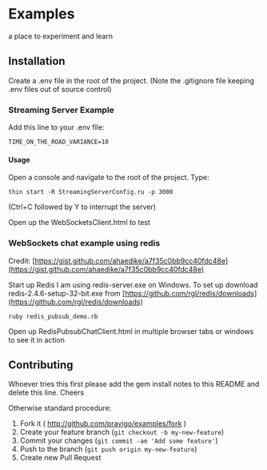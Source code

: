 # Examples

a place to experiment and learn

## Installation

Create a .env file in the root of the project.  (Note the .gitignore file keeping .env files out of source control)

### Streaming Server Example
Add this line to your .env file:
```
TIME_ON_THE_ROAD_VARIANCE=10
```
#### Usage
Open a console and navigate to the root of the project.  Type:
```
thin start -R StreamingServerConfig.ru -p 3000
```
(Ctrl+C followed by Y to interrupt the server)

Open up the WebSocketsClient.html to test

### WebSockets chat example using redis

Credit: [https://gist.github.com/ahaedike/a7f35c0bb9cc40fdc48e](https://gist.github.com/ahaedike/a7f35c0bb9cc40fdc48e)

Start up Redis I am using redis-server.exe on Windows.  To set up download redis-2.4.6-setup-32-bit.exe from [https://github.com/rgl/redis/downloads](https://github.com/rgl/redis/downloads)

```
ruby redis_pubsub_demo.rb
```

Open up RedisPubsubChatClient.html in multiple browser tabs or windows to see it in action

## Contributing

Whoever tries this first please add the gem install notes to this README and delete this line. Cheers

Otherwise standard procedure:

1. Fork it ( http://github.com/pravigo/examples/fork )
2. Create your feature branch (`git checkout -b my-new-feature`)
3. Commit your changes (`git commit -am 'Add some feature'`)
4. Push to the branch (`git push origin my-new-feature`)
5. Create new Pull Request
